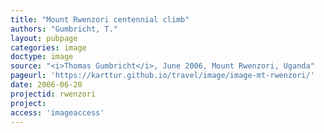 ```yaml
---
title: "Mount Rwenzori centennial climb"
authors: "Gumbricht, T."
layout: pubpage
categories: image
doctype: image
source: "<i>Thomas Gumbricht</i>, June 2006, Mount Rwenzori, Uganda"
pageurl: 'https://karttur.github.io/travel/image/image-mt-rwenzori/'
date: 2006-06-20
projectid: rwenzori
project:
access: 'imageaccess'
---
```


